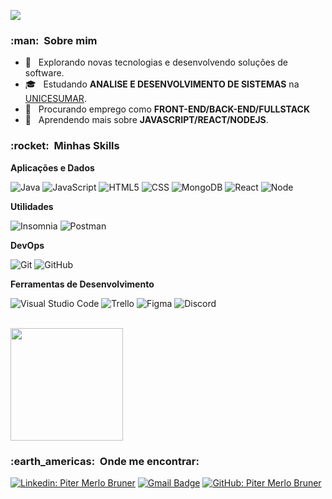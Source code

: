 ![](https://komarev.com/ghpvc/?username=pitermb&color=006bed)

<h3> :man: &nbsp;Sobre mim </h3>

- 🤔 &nbsp; Explorando novas tecnologias e desenvolvendo soluções de software.
- 🎓 &nbsp; Estudando **ANALISE E DESENVOLVIMENTO DE SISTEMAS** na <a href="https://www.unicesumar.edu.br">UNICESUMAR</a>.
- 💼 &nbsp; Procurando emprego como **FRONT-END/BACK-END/FULLSTACK**
- 🌱 &nbsp; Aprendendo mais sobre **JAVASCRIPT/REACT/NODEJS**.

<h3> :rocket: &nbsp;Minhas Skills </h3>

**Aplicações e Dados**

  ![Java](https://img.shields.io/badge/-Java-333333?style=flat&logo=Java&logoColor=007396)
  ![JavaScript](https://img.shields.io/badge/-JavaScript-333333?style=flat&logo=javascript)
  ![HTML5](https://img.shields.io/badge/-HTML5-333333?style=flat&logo=HTML5)
  ![CSS](https://img.shields.io/badge/-CSS-333333?style=flat&logo=CSS3&logoColor=1572B6)
  ![MongoDB](https://img.shields.io/badge/-Flutter-333333?style=flat&logo=mongodb)
  ![React](https://img.shields.io/badge/-React-333333?style=flat&logo=react)
  ![Node](https://img.shields.io/badge/-React%20Native-333333?style=flat&logo=node)
 
**Utilidades**

  ![Insomnia](https://img.shields.io/badge/-Insomnia-333333?style=flat&logo=insomnia)
  ![Postman](https://img.shields.io/badge/-Postman-333333?style=flat&logo=postman)

**DevOps**

  ![Git](https://img.shields.io/badge/-Git-333333?style=flat&logo=git)
  ![GitHub](https://img.shields.io/badge/-GitHub-333333?style=flat&logo=github)

**Ferramentas de Desenvolvimento**

  ![Visual Studio Code](https://img.shields.io/badge/-Visual%20Studio%20Code-333333?style=flat&logo=visual-studio-code&logoColor=007ACC)
  ![Trello](https://img.shields.io/badge/-Trello-333333?style=flat&logo=trello&logoColor=007ACC)
  ![Figma](https://img.shields.io/badge/-Figma-333333?style=flat&logo=figma&logoColor=007ACC)
  ![Discord](https://img.shields.io/badge/-Adobe%20XD-333333?style=flat&logo=discord&logoColor=007ACC)

<br/>

<a href="https://github.com/pitermb">
  <img height="180em" src="https://github-readme-stats.vercel.app/api?username=pitermb&theme=dracula&show_icons=true" />
</a>

<br/>

<h3> :earth_americas: &nbsp;Onde me encontrar: </h3> 

[![Linkedin: Piter Merlo Bruner](https://img.shields.io/badge/-USERNAME-blue?style=flat-square&logo=Linkedin&logoColor=white&link=https://www.linkedin.com/in/piter-merlo-bruner/)](https://www.linkedin.com/in/piter-merlo-bruner/)
[![Gmail Badge](https://img.shields.io/badge/-seuemail@email.com-006bed?style=flat-square&logo=Gmail&logoColor=white&link=mailto:merlobruner@gmail.com)](mailto:merlobruner@gmail.com)
[![GitHub: Piter Merlo Bruner]( https://img.shields.io/github/followers/pitermb?label=follow&style=social)](github.com/pitermb)
